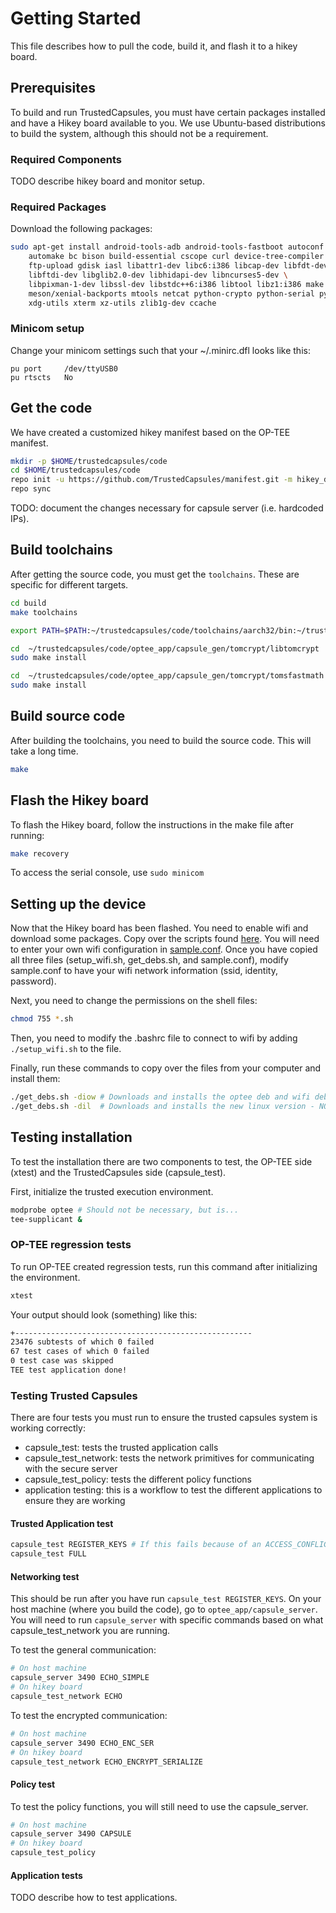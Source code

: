 # Getting Started
This file describes how to pull the code, build it, and flash it to a hikey board.

## Prerequisites
To build and run TrustedCapsules, you must have certain packages installed and have a Hikey board available to you.
We use Ubuntu-based distributions to build the system, although this should not be a requirement.

### Required Components
TODO describe hikey board and monitor setup.

### Required Packages
Download the following packages:

```bash
sudo apt-get install android-tools-adb android-tools-fastboot autoconf \
    automake bc bison build-essential cscope curl device-tree-compiler flex \
    ftp-upload gdisk iasl libattr1-dev libc6:i386 libcap-dev libfdt-dev \
    libftdi-dev libglib2.0-dev libhidapi-dev libncurses5-dev \
    libpixman-1-dev libssl-dev libstdc++6:i386 libtool libz1:i386 make \
    meson/xenial-backports mtools netcat python-crypto python-serial python-wand repo unzip uuid-dev \
    xdg-utils xterm xz-utils zlib1g-dev ccache
```

### Minicom setup

Change your minicom settings such that your ~/.minirc.dfl looks like this:
```
pu port		/dev/ttyUSB0
pu rtscts	No
```

## Get the code
We have created a customized hikey manifest based on the OP-TEE manifest.

```bash
mkdir -p $HOME/trustedcapsules/code
cd $HOME/trustedcapsules/code
repo init -u https://github.com/TrustedCapsules/manifest.git -m hikey_debian_stable.xml
repo sync
```

TODO: document the changes necessary for capsule server (i.e. hardcoded IPs).

## Build toolchains
After getting the source code, you must get the `toolchains`. These are specific for different targets.

```bash
cd build
make toolchains

export PATH=$PATH:~/trustedcapsules/code/toolchains/aarch32/bin:~/trustedcapsules/code/toolchains/aarch64/bin:~/trustedcapsules/code/arm-trusted-firmware/tools/fip_create

cd  ~/trustedcapsules/code/optee_app/capsule_gen/tomcrypt/libtomcrypt
sudo make install

cd  ~/trustedcapsules/code/optee_app/capsule_gen/tomcrypt/tomsfastmath
sudo make install
```

## Build source code
After building the toolchains, you need to build the source code. This will take a long time.

```bash
make
```

## Flash the Hikey board
To flash the Hikey board, follow the instructions in the make file after running:

```bash
make recovery
```

To access the serial console, use `sudo minicom`

## Setting up the device
Now that the Hikey board has been flashed. You need to enable wifi and download some packages.
Copy over the scripts found [here](scripts/). You will need to enter your own wifi configuration
in [sample.conf](scripts/sample.conf). Once you have copied all three files (setup\_wifi.sh, get\_debs.sh,
and sample.conf), modify sample.conf to have your wifi network information (ssid, identity, password).

Next, you need to change the permissions on the shell files:
```bash
chmod 755 *.sh
```

Then, you need to modify the .bashrc file to connect to wifi by adding `./setup_wifi.sh` to the file.

Finally, run these commands to copy over the files from your computer and install them:
```bash
./get_debs.sh -diow # Downloads and installs the optee deb and wifi deb, this involves a reboot
./get_debs.sh -dil  # Downloads and installs the new linux version - NOT NEEDED ANYMORE. SKIP!
```

## Testing installation
To test the installation there are two components to test, the OP-TEE side (xtest) and the TrustedCapsules
side (capsule\_test).

First, initialize the trusted execution environment.
```bash
modprobe optee # Should not be necessary, but is...
tee-supplicant &
```

### OP-TEE regression tests
To run OP-TEE created regression tests, run this command after initializing the environment.

```bash
xtest
```

Your output should look (something) like this:
```bash
+-----------------------------------------------------
23476 subtests of which 0 failed
67 test cases of which 0 failed
0 test case was skipped
TEE test application done!
```


### Testing Trusted Capsules
There are four tests you must run to ensure the trusted capsules system is working correctly:

- capsule_test: tests the trusted application calls
- capsule_test_network: tests the network primitives for communicating with the secure server
- capsule_test_policy: tests the different policy functions
- application testing: this is a workflow to test the different applications to ensure they are working

#### Trusted Application test
```bash
capsule_test REGISTER_KEYS # If this fails because of an ACCESS_CONFLICT error, just retry
capsule_test FULL
```

#### Networking test
This should be run after you have run `capsule_test REGISTER_KEYS`. On your host machine (where you build the code), go to `optee_app/capsule_server`. You will need to run `capsule_server` with specific commands based on what capsule\_test\_network you are running.

To test the general communication:
```bash
# On host machine
capsule_server 3490 ECHO_SIMPLE
# On hikey board
capsule_test_network ECHO
```
To test the encrypted communication:
```bash
# On host machine
capsule_server 3490 ECHO_ENC_SER
# On hikey board
capsule_test_network ECHO_ENCRYPT_SERIALIZE
```

#### Policy test
To test the policy functions, you will still need to use the capsule_server.
```bash
# On host machine
capsule_server 3490 CAPSULE
# On hikey board
capsule_test_policy
```
#### Application tests
TODO describe how to test applications.
